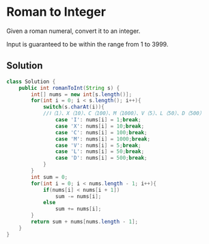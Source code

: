 # Roman to Integer
Given a roman numeral, convert it to an integer.

Input is guaranteed to be within the range from 1 to 3999.
## Solution
```java
class Solution {
    public int romanToInt(String s) {
        int[] nums = new int[s.length()];
        for(int i = 0; i < s.length(); i++){
            switch(s.charAt(i)){
            //Ⅰ（1）、X（10）、C（100）、M（1000）、V（5）、L（50）、D（500）
                case 'I': nums[i] = 1;break;
                case 'X': nums[i] = 10;break;
                case 'C': nums[i] = 100;break;
                case 'M': nums[i] = 1000;break;
                case 'V': nums[i] = 5;break;
                case 'L': nums[i] = 50;break;
                case 'D': nums[i] = 500;break;
            }
        }
        int sum = 0;
        for(int i = 0; i < nums.length - 1; i++){
            if(nums[i] < nums[i + 1])
                sum -= nums[i];
            else
                sum += nums[i];
        }
        return sum + nums[nums.length - 1];
    }
}
```
